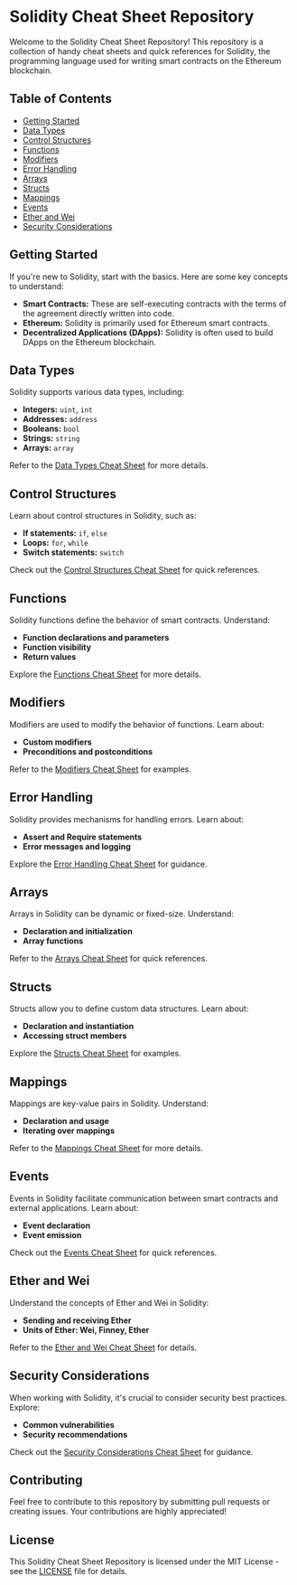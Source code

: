 # Solidity Cheat Sheet Repository

Welcome to the Solidity Cheat Sheet Repository! This repository is a collection of handy cheat sheets and quick references for Solidity, the programming language used for writing smart contracts on the Ethereum blockchain.

## Table of Contents

- [Getting Started](#getting-started)
- [Data Types](#data-types)
- [Control Structures](#control-structures)
- [Functions](#functions)
- [Modifiers](#modifiers)
- [Error Handling](#error-handling)
- [Arrays](#arrays)
- [Structs](#structs)
- [Mappings](#mappings)
- [Events](#events)
- [Ether and Wei](#ether-and-wei)
- [Security Considerations](#security-considerations)

## Getting Started

If you're new to Solidity, start with the basics. Here are some key concepts to understand:

- **Smart Contracts:** These are self-executing contracts with the terms of the agreement directly written into code.
- **Ethereum:** Solidity is primarily used for Ethereum smart contracts.
- **Decentralized Applications (DApps):** Solidity is often used to build DApps on the Ethereum blockchain.

## Data Types

Solidity supports various data types, including:

- **Integers:** `uint`, `int`
- **Addresses:** `address`
- **Booleans:** `bool`
- **Strings:** `string`
- **Arrays:** `array`

Refer to the [Data Types Cheat Sheet](cheat_sheets/data_types.md) for more details.

## Control Structures

Learn about control structures in Solidity, such as:

- **If statements:** `if`, `else`
- **Loops:** `for`, `while`
- **Switch statements:** `switch`

Check out the [Control Structures Cheat Sheet](cheat_sheets/control_structures.md) for quick references.

## Functions

Solidity functions define the behavior of smart contracts. Understand:

- **Function declarations and parameters**
- **Function visibility**
- **Return values**

Explore the [Functions Cheat Sheet](cheat_sheets/functions.md) for more details.

## Modifiers

Modifiers are used to modify the behavior of functions. Learn about:

- **Custom modifiers**
- **Preconditions and postconditions**

Refer to the [Modifiers Cheat Sheet](cheat_sheets/modifiers.md) for examples.

## Error Handling

Solidity provides mechanisms for handling errors. Learn about:

- **Assert and Require statements**
- **Error messages and logging**

Explore the [Error Handling Cheat Sheet](cheat_sheets/error_handling.md) for guidance.

## Arrays

Arrays in Solidity can be dynamic or fixed-size. Understand:

- **Declaration and initialization**
- **Array functions**

Refer to the [Arrays Cheat Sheet](cheat_sheets/arrays.md) for quick references.

## Structs

Structs allow you to define custom data structures. Learn about:

- **Declaration and instantiation**
- **Accessing struct members**

Explore the [Structs Cheat Sheet](cheat_sheets/structs.md) for examples.

## Mappings

Mappings are key-value pairs in Solidity. Understand:

- **Declaration and usage**
- **Iterating over mappings**

Refer to the [Mappings Cheat Sheet](cheat_sheets/mappings.md) for more details.

## Events

Events in Solidity facilitate communication between smart contracts and external applications. Learn about:

- **Event declaration**
- **Event emission**

Check out the [Events Cheat Sheet](cheat_sheets/events.md) for quick references.

## Ether and Wei

Understand the concepts of Ether and Wei in Solidity:

- **Sending and receiving Ether**
- **Units of Ether: Wei, Finney, Ether**

Refer to the [Ether and Wei Cheat Sheet](cheat_sheets/ether_and_wei.md) for details.

## Security Considerations

When working with Solidity, it's crucial to consider security best practices. Explore:

- **Common vulnerabilities**
- **Security recommendations**

Check out the [Security Considerations Cheat Sheet](cheat_sheets/security_considerations.md) for guidance.

## Contributing

Feel free to contribute to this repository by submitting pull requests or creating issues. Your contributions are highly appreciated!

## License

This Solidity Cheat Sheet Repository is licensed under the MIT License - see the [LICENSE](LICENSE) file for details.
